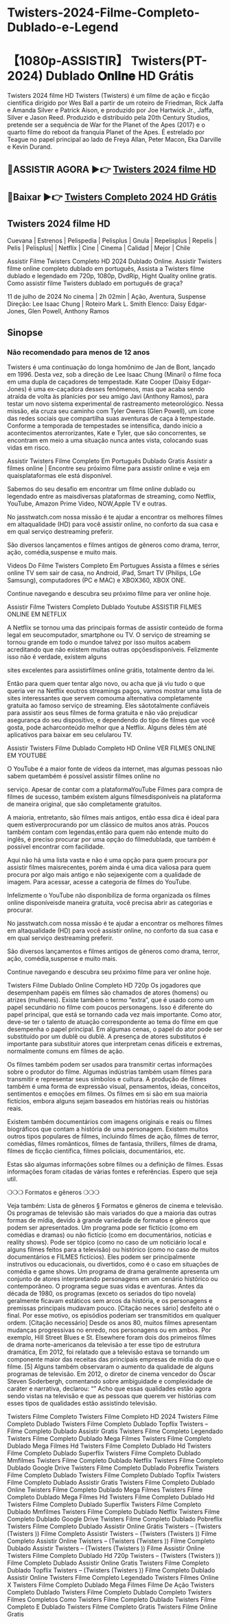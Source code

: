 # Twisters-2024-Filme-Completo-Dublado-e-Legend
# 【1080p-ASSISTIR】 Twisters(PT-2024) Dublado 𝐎𝐧𝐥𝐢𝐧𝐞 HD Grátis

Twisters 2024 filme HD
Twisters (Twisters) é um filme de ação e ficção científica dirigido por Wes Ball a partir de um roteiro de Friedman, Rick Jaffa e Amanda Silver e Patrick Aison, e produzido por Joe Hartwick Jr., Jaffa, Silver e Jason Reed. Produzido e distribuído pela 20th Century Studios, pretende ser a sequência de War for the Planet of the Apes (2017) e o quarto filme do reboot da franquia Planet of the Apes. É estrelado por Teague no papel principal ao lado de Freya Allan, Peter Macon, Eka Darville e Kevin Durand.

## 🔴ASSISTIR AGORA ▶️👉 [Twisters 2024 filme HD](https://jasstwatch.com/pt/movie/718821)

## 🔴Baixar ▶️👉 [Twisters Completo 2024 HD Grátis](https://jasstwatch.com/pt/movie/718821)

## Twisters 2024 filme HD

Cuevana | Estrenos | Pelispedia | Pelisplus | Gnula | Repelisplus | Repelis | Pelis | Pelisplus| | Netflix | Cine | Cinema | Calidad | Mejor | Chile

Assistir Filme Twisters Completo HD 2024 Dublado Online. Assistir Twisters filme online completo dublado em português, Assista a Twisters filme dublado e legendado em 720p, 1080p, DvdRip, Hight Quality online gratis. Como assistir filme Twisters dublado em português de graça?

11 de julho de 2024 No cinema | 2h 02min | Ação, Aventura, Suspense
Direção: Lee Isaac Chung | Roteiro Mark L. Smith
Elenco: Daisy Edgar-Jones, Glen Powell, Anthony Ramos

##  Sinopse 

### Não recomendado para menos de 12 anos

Twisters é uma continuação do longa homônimo de Jan de Bont, lançado em 1996. Desta vez, sob a direção de Lee Isaac Chung (Minari) o filme foca em uma dupla de caçadores de tempestade. Kate Cooper (Daisy Edgar-Jones) é uma ex-caçadora desses fenômenos, mas que acaba sendo atraída de volta às planícies por seu amigo Javi (Anthony Ramos), para testar um novo sistema experimental de rastreamento meteorológico. Nessa missão, ela cruza seu caminho com Tyler Owens (Glen Powell), um ícone das redes sociais que compartilha suas aventuras de caça à tempestade. Conforme a temporada de tempestades se intensifica, dando início a acontecimentos aterrorizantes, Kate e Tyler, que são concorrentes, se encontram em meio a uma situação nunca antes vista, colocando suas vidas em risco. 

Assistir Twisters Filme Completo Em Português Dublado Gratis Assistir a filmes online | Encontre seu próximo filme para assistir online e veja em quaisplataformas ele está disponível.

Sabemos do seu desafio em encontrar um filme online dublado ou legendado entre as maisdiversas plataformas de streaming, como Netflix, YouTube, Amazon Prime Video, NOW,Apple TV e outras.

No jasstwatch.com nossa missão é te ajudar a encontrar os melhores filmes em altaqualidade (HD) para você assistir online, no conforto da sua casa e em qual serviço destreaming preferir.

São diversos lançamentos e filmes antigos de gêneros como drama, terror, ação, comédia,suspense e muito mais.

Videos Do Filme Twisters Completo Em Portugues Assista a filmes e séries online TV sem sair de casa, no Android, iPad, Smart TV (Philips, LGe Samsung), computadores (PC e MAC) e XBOX360, XBOX ONE.

Continue navegando e descubra seu próximo filme para ver online hoje.

Assistir Filme Twisters Completo Dublado Youtube ASSISTIR FILMES ONLINE EM NETFLIX

A Netflix se tornou uma das principais formas de assistir conteúdo de forma legal em seucomputador, smartphone ou TV. O serviço de streaming se tornou grande em todo o mundoe talvez por isso muitos acabem acreditando que não existem muitas outras opçõesdisponíveis. Felizmente isso não é verdade, existem alguns

sites excelentes para assistirfilmes online grátis, totalmente dentro da lei.

Então para quem quer tentar algo novo, ou acha que já viu tudo o que queria ver na Netflix eoutros streamings pagos, vamos mostrar uma lista de sites interessantes que servem comouma alternativa completamente gratuita ao famoso serviço de streaming. Eles sãototalmente confiáveis para assistir aos seus filmes de forma gratuita e não vão prejudicar asegurança do seu dispositivo, e dependendo do tipo de filmes que você gosta, pode acharconteúdo melhor que a Netflix. Alguns deles têm até aplicativos para baixar em seu celularou TV.

Assistir Twisters Filme Dublado Completo HD Online VER FILMES ONLINE EM YOUTUBE

O YouTube é a maior fonte de vídeos da internet, mas algumas pessoas não sabem quetambém é possível assistir filmes online no

serviço. Apesar de contar com a plataformaYouTube Filmes para compra de filmes de sucesso, também existem alguns filmesdisponíveis na plataforma de maneira original, que são completamente gratuitos.

A maioria, entretanto, são filmes mais antigos, então essa dica é ideal para quem estiverprocurando por um clássico de muitos anos atrás. Poucos também contam com legendas,então para quem não entende muito do inglês, é preciso procurar por uma opção do filmedublada, que também é possível encontrar com facilidade.

Aqui não há uma lista vasta e não é uma opção para quem procura por assistir filmes maisrecentes, porém ainda é uma dica valiosa para quem procura por algo mais antigo e não sejaexigente com a qualidade de imagem. Para acessar, acesse a categoria de filmes do YouTube.

Infelizmente o YouTube não disponibiliza de forma organizada os filmes online disponíveisde maneira gratuita, você precisa abrir as categorias e procurar.

No jasstwatch.com nossa missão é te ajudar a encontrar os melhores filmes em altaqualidade (HD) para você assistir online, no conforto da sua casa e em qual serviço destreaming preferir.

São diversos lançamentos e filmes antigos de gêneros como drama, terror, ação, comédia,suspense e muito mais.

Continue navegando e descubra seu próximo filme para ver online hoje.

Twisters Filme Dublado Online Completo HD 720p Os jogadores que desempenham papéis em filmes são chamados de atores (homens) ou atrizes (mulheres). Existe também o termo “extra”, que é usado como um papel secundário no filme com poucos personagens. Isso é diferente do papel principal, que está se tornando cada vez mais importante. Como ator, deve-se ter o talento de atuação correspondente ao tema do filme em que desempenha o papel principal. Em algumas cenas, o papel do ator pode ser substituído por um dublê ou dublê. A presença de atores substitutos é importante para substituir atores que interpretam cenas difíceis e extremas, normalmente comuns em filmes de ação.

Os filmes também podem ser usados para transmitir certas informações sobre o produtor do filme. Algumas indústrias também usam filmes para transmitir e representar seus símbolos e cultura. A produção de filmes também é uma forma de expressão visual, pensamentos, ideias, conceitos, sentimentos e emoções em filmes. Os filmes em si são em sua maioria fictícios, embora alguns sejam baseados em histórias reais ou histórias reais.

Existem também documentários com imagens originais e reais ou filmes biográficos que contam a história de uma personagem. Existem muitos outros tipos populares de filmes, incluindo filmes de ação, filmes de terror, comédias, filmes românticos, filmes de fantasia, thrillers, filmes de drama, filmes de ficção científica, filmes policiais, documentários, etc.

Estas são algumas informações sobre filmes ou a definição de filmes. Essas informações foram citadas de várias fontes e referências. Espero que seja util.

❍❍❍ Formatos e gêneros ❍❍❍

Veja também: Lista de gêneros § Formatos e gêneros de cinema e televisão. Os programas de televisão são mais variados do que a maioria das outras formas de mídia, devido à grande variedade de formatos e gêneros que podem ser apresentados. Um programa pode ser fictício (como em comédias e dramas) ou não fictício (como em documentários, notícias e reality shows). Pode ser tópico (como no caso de um noticiário local e alguns filmes feitos para a televisão) ou histórico (como no caso de muitos documentários e FILMES fictícios). Eles podem ser principalmente instrutivos ou educacionais, ou divertidos, como é o caso em situações de comédia e game shows. Um programa de drama geralmente apresenta um conjunto de atores interpretando personagens em um cenário histórico ou contemporâneo. O programa segue suas vidas e aventuras. Antes da década de 1980, os programas (exceto os seriados do tipo novela) geralmente ficavam estáticos sem arcos da história, e os personagens e premissas principais mudavam pouco. [Citação neces
sário] desfeito até o final. Por esse motivo, os episódios poderiam ser transmitidos em qualquer ordem. [Citação necessário] Desde os anos 80, muitos filmes apresentam mudanças progressivas no enredo, nos personagens ou em ambos. Por exemplo, Hill Street Blues e St. Elsewhere foram dois dos primeiros filmes de drama norte-americanos da televisão a ter esse tipo de estrutura dramática, Em 2012, foi relatado que a televisão estava se tornando um componente maior das receitas das principais empresas de mídia do que o filme. [5] Alguns também observaram o aumento da qualidade de alguns programas de televisão. Em 2012, o diretor de cinema vencedor do Oscar Steven Soderbergh, comentando sobre ambiguidade e complexidade de caráter e narrativa, declarou: “” Acho que essas qualidades estão agora sendo vistas na televisão e que as pessoas que querem ver histórias com esses tipos de qualidades estão assistindo televisão.

Twisters Filme Completo
Twisters Filme Completo HD 2024
Twisters Filme Completo Dublado
Twisters Filme Completo Dublado Topflix
Twisters – Filme Completo Dublado Assistir Gratis
Twisters Filme Completo Legendado
Twisters Filme Completo Dublado Mega Filmes
Twisters Filme Completo Dublado Mega Filmes Hd
Twisters Filme Completo Dublado Hd
Twisters Filme Completo Dublado Superflix
Twisters Filme Completo Dublado Mmfilmes
Twisters Filme Completo Dublado Netflix
Twisters Filme Completo Dublado Google Drive
Twisters Filme Completo Dublado Pobreflix
Twisters Filme Completo Dublado
Twisters Filme Completo Dublado Topflix
Twisters Filme Completo Dublado Assistir Gratis
Twisters Filme Completo Dublado Online
Twisters Filme Completo Dublado Mega Filmes
Twisters Filme Completo Dublado Mega Filmes Hd
Twisters Filme Completo Dublado Hd
Twisters Filme Completo Dublado Superflix
Twisters Filme Completo Dublado Mmfilmes
Twisters Filme Completo Dublado Netflix
Twisters Filme Completo Dublado Google Drive
Twisters Filme Completo Dublado Pobreflix
Twisters Filme Completo Dublado Assistir Online Grátis
Twisters – (Twisters (Twisters )) Filme Completo Assistir
Twisters – (Twisters (Twisters )) Filme Completo Assistir Online
Twisters – (Twisters (Twisters )) Filme Completo Dublado Assistir
Twisters – (Twisters (Twisters )) Filme Assistir Online
Twisters Filme Completo Dublado Hd 720p
Twisters – (Twisters (Twisters )) Filme Completo Dublado Assistir Online Gratis
Twisters Filme Completo Dublado Topflix
Twisters – (Twisters (Twisters )) Filme Completo Dublado Assistir Online
Twisters Filme Completo Legendado
Twisters Filmes Online X
Twisters Filme Completo Dublado Mega Filmes
Filme De Ação Twisters Completo Dublado
Twisters Filme Completo Dublado Completo
Twisters Filmes Completos
Como Twisters Filme Completo Dublado
Twisters Filme Completo E Dublado
Twisters Filme Completo Gratis
Twisters Filme Online Gratis
